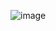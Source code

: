 ![image](https://user-images.githubusercontent.com/36649115/41505010-d69f11b4-71b3-11e8-9ce4-9389ff8da992.png)
